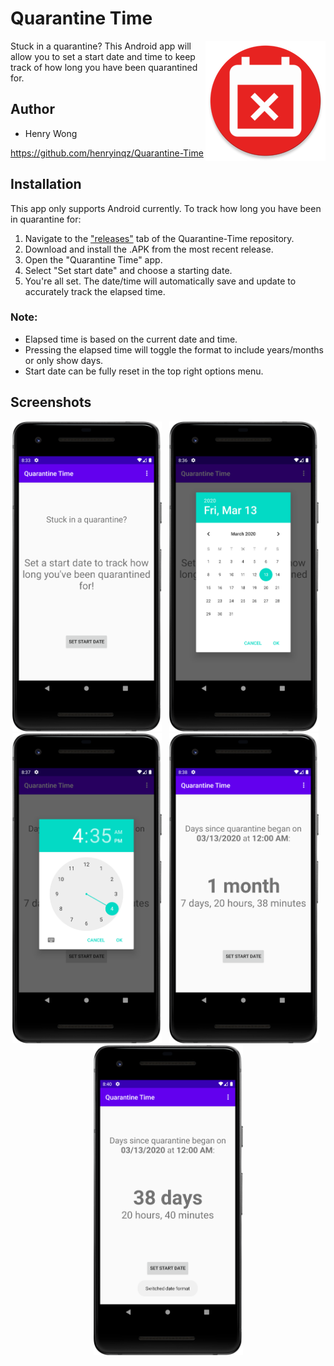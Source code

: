 # Quarantine Time
<img src=app/src/main/res/mipmap-xxxhdpi/ic_launcher_round.png align="right">
Stuck in a quarantine? This Android app will allow you to set a start date and time to keep track of how long you have been quarantined for.

## Author
- Henry Wong

https://github.com/henryinqz/Quarantine-Time

## Installation
This app only supports Android currently. To track how long you have been in quarantine for:

1. Navigate to the ["releases"](https://github.com/henryinqz/Quarantine-Time/releases) tab of the Quarantine-Time repository.
2. Download and install the .APK from the most recent release.
3. Open the "Quarantine Time" app.
4. Select "Set start date" and choose a starting date.
5. You're all set. The date/time will automatically save and update to accurately track the elapsed time.

### Note: 
- Elapsed time is based on the current date and time.
- Pressing the elapsed time will toggle the format to include years/months or only show days.
- Start date can be fully reset in the top right options menu.

## Screenshots
<p align="center">
  <img src=screenshots/home_empty.png width="239" height="496"> &nbsp; <img src=screenshots/date_picker.png width="239" height="496"> &nbsp; <img src=screenshots/time_picker.png width="239" height="496"> &nbsp; <img src=screenshots/home_format_yearmonth.png width="239" height="496"> &nbsp; <img src=screenshots/home_format_fulldays_alt.png width="239" height="496">
</p>
